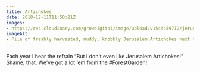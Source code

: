 ```yaml
---
title: Artichokes
date: 2018-12-11T11:50:21Z
images: 
- https://res.cloudinary.com/growdigital/image/upload/v1544459712/jerusalem-artichoke-84D4E742.jpg
imageAlt: 
- Pile of freshly harvested, muddy, knobbly Jerusalem Artichokes next to raised bed
---
```


Each year I hear the refrain “But I don’t even like Jerusalem Artichokes!” Shame, that. We’ve got a lot ‘em from the #ForestGarden!
